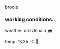 brodie

<!--weather_start-->
### working conditions..

weather: drizzle rain 🌧️

temp: 13.35 °C 👕

<!--weather_end-->
